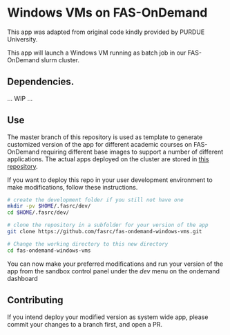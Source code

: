 # Windows VMs on FAS-OnDemand 

This app was adapted from original code kindly provided by PURDUE University.

This app will launch a Windows VM running as batch job in our FAS-OnDemand slurm cluster.

## Dependencies.

... WIP ...

## Use

The master branch of this repository is used as template to generate customized version of the app for different academic courses on FAS-OnDemand requiring different base images to support a number of different applications.
The actual apps deployed on the cluster are stored in [this repository](https://github.com/fasrc/fas-ondemand-windows-vms-apps).

If you want to deploy this repo in your user development environment to make modifications, follow these instructions. 

```sh
# create the development folder if you still not have one
mkdir -pv $HOME/.fasrc/dev/
cd $HOME/.fasrc/dev/

# clone the repository in a subfolder for your version of the app
git clone https://github.com/fasrc/fas-ondemand-windows-vms.git

# Change the working directory to this new directory
cd fas-ondemand-windows-vms
```
You can now make your preferred modifications and run your version of the app from the sandbox control panel under the
*dev* menu on the ondemand dashboard

## Contributing

If you intend deploy your modified version as system wide app, please commit your changes to a branch first, and open a PR.
